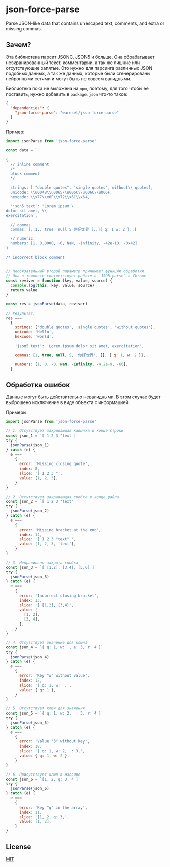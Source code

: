 # json-force-parse

Parse JSON-like data that contains unescaped text, comments, and extra or missing commas.

## Зачем?

Эта библиотека парсит JSONC, JSON5 и больше. Она обрабатывает неэкранированный текст, комментарии, а так же лишние или отсутствующие запятые. Это нужно для парсинга различных JSON подобных данных, а так же данных, которые были сгенерированы нейронными сетями и могут быть не совсем валидными.

Библиотека пока не выложена на `npm`, поэтому, для того чтобы ее поставить, нужно добавить в `package.json` что-то такое:

```json
{
  "dependencies": {
    "json-force-parse": "wareset/json-force-parse"
  }
}
```

Пример:

```js
import jsonParse from 'json-force-parse'

const data = `

{
  // inline comment
  /*
  block comment
  */

  strings: [ "double quotes", 'single quotes', without\\ quotes],
  unicode: \\u0048\\u0065\\u006C\\u006C\\u006F,
  hexcode: \\x77\\x6F\\x72\\x6C\\x64,

  'json5 text': 'Lorem ipsum \
dolor sit amet, \\
exercitation',

  // commas
  commas: [,,1,, true  null 5 你好世界 [,,]{ q: 1 w: 2 },,]

  // numeric
  numbers: [1, 0.0000, -0, NaN, -Infinity, -42e-10, -0x42]
}

/* incorrect block comment
`

// Необязательный второй параметр принимает функцию обработки.
// Она в точности соответствует работе в `JSON.parse` в Chrome
const reviver = function (key, value, source) {
  console.log(this, key, value, source)
  return value
}

const res = jsonParse(data, reviver)

// Результат:
res ===
  {
    strings: ['double quotes', 'single quotes', 'without quotes'],
    unicode: 'Hello',
    hexcode: 'world',

    'json5 text': 'Lorem ipsum dolor sit amet, exercitation',

    commas: [1, true, null, 5, '你好世界', [], { q: 1, w: 2 }],

    numbers: [1, 0, -0, NaN, -Infinity, -4.2e-9, -66],
  }
```

## Обработка ошибок

Данные могут быть действительно невалидными. В этом случае будет выброшено исключение в виде объекта с информацией.

Примеры:

```js
import jsonParse from 'json-force-parse'

// 1. Отсутствует закрывающая кавычка в конце строки
const json_1 = `[ 1 2 3 "text ]`
try {
  jsonParse(json_1)
} catch (e) {
  e ===
    {
      error: 'Missing closing quote',
      index: 8,
      slice: '[ 1 2 3 "',
      value: [1, 2, 3],
    }
}

// 2. Отсутствует закрывающая скобка в конце файла
const json_2 = `[ 1 2 3 "text"  `
try {
  jsonParse(json_2)
} catch (e) {
  e ===
    {
      error: 'Missing bracket at the end',
      index: 14,
      slice: '[ 1 2 3 "text" ',
      value: [1, 2, 3, 'text'],
    }
}

// 3. Неправильно закрыта скобка
const json_3 = `[ [1,2], [3,4}, [5,6] ]`
try {
  jsonParse(json_3)
} catch (e) {
  e ===
    {
      error: 'Incorrect closing bracket',
      index: 13,
      slice: '[ [1,2], [3,4}',
      value: [
        [1, 2],
        [3, 4],
      ],
    }
}

// 4. Отсутствует значение для ключа
const json_4 = `{ q: 1, w:  , e: 3, r: 4 }`
try {
  jsonParse(json_4)
} catch (e) {
  e ===
    {
      error: 'Key "w" without value',
      index: 12,
      slice: '{ q: 1, w:  ,',
      value: { q: 1 },
    }
}

// 5. Отсутствует ключ для значения
const json_5 = `{ q: 1, w: 2,  : 3, r: 4 }`
try {
  jsonParse(json_5)
} catch (e) {
  e ===
    {
      error: 'Value "3" without key',
      index: 18,
      slice: '{ q: 1, w: 2,  : 3,',
      value: { q: 1, w: 2 },
    }
}

// 6. Присутствует ключ в массиве
const json_6 = `[1, 2, q: 3, 4 ]`
try {
  jsonParse(json_6)
} catch (e) {
  e ===
    {
      error: 'Key "q" in the array',
      index: 11,
      slice: '[1, 2, q: 3,',
      value: [1, 2],
    }
}
```

## License

[MIT](LICENSE)
